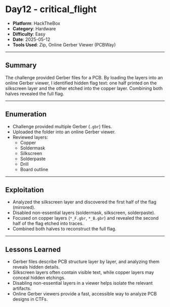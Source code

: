 # Day12 - critical_flight

- **Platform**: HackTheBox  
- **Category**: Hardware  
- **Difficulty**: Easy  
- **Date**: 2025-05-12  
- **Tools Used**: Zip, Online Gerber Viewer (PCBWay)  

---

## Summary
The challenge provided Gerber files for a PCB. By loading the layers into an online Gerber viewer, I identified hidden flag text: one half printed on the silkscreen layer and the other etched into the copper layer. Combining both halves revealed the full flag.

---

## Enumeration
- Challenge provided multiple Gerber (`.gbr`) files.  
- Uploaded the folder into an online Gerber viewer.  
- Reviewed layers:  
  - Copper  
  - Soldermask  
  - Silkscreen  
  - Solderpaste  
  - Drill  
  - Board outline  

---

## Exploitation
- Analyzed the silkscreen layer and discovered the first half of the flag (mirrored).  
- Disabled non-essential layers (soldermask, silkscreen, solderpaste).  
- Focused on copper layers (`*_F.gbr`, `*_B.gbr`) and revealed the second half of the flag etched into traces.  
- Combined both halves to reconstruct the full flag.  

---

## Lessons Learned
- Gerber files describe PCB structure layer by layer, and analyzing them reveals hidden details.  
- Silkscreen layers often contain visible text, while copper layers may conceal hidden etchings.  
- Disabling non-essential layers in a viewer helps isolate the relevant artifacts.  
- Online Gerber viewers provide a fast, accessible way to analyze PCB designs in CTFs.  
